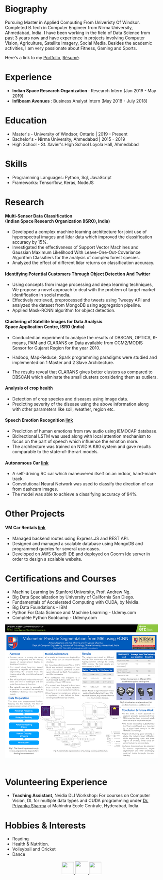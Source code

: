 # Biography
Pursuing Master in Applied Computing From Univeristy Of Windsor.
Completed B.Tech in Computer Engineer from Nirma University, Ahmedabad, India. I have been working in the field of Data Science from past 3 years now and have experience in projects involving Computer Vision, Agriculture, Satellite Imagery, Social Media. Besides the academic activities, I am very passionate about Fitness, Gaming and Sports.

Here's a link to my [Portfolio](https://alaymajmudar.github.io/portfolio/), [Résumé](https://drive.google.com/open?id=14XrGDja1RFefWa3sEBwyfboF7mwofR48).

# Experience
- **Indian Space Research Organization** : Research Intern (Jan 2019 - May 2019)
- **Infibeam Avenues** : Business Analyst Intern (May 2018 - July 2018)

# Education
- Master's - University of Windsor, Ontario \| 2019 - Present
- Bachelor's - Nirma University, Ahmedabad \| 2015 - 2019
- High School - St. Xavier's High School Loyola Hall, Ahmedabad

# Skills
- Programming Languages: Python, Sql, JavaScript
- Frameworks: Tensorflow, Keras, NodeJS

# Research

####  Multi-Sensor Data Classification <br> (Indian Space Research Organization (ISRO), India)  
- Developed a complex machine learning architecture for joint use of hyperspectral images and
lidar data which improved the classification accuracy  by 15\%.
- Investigated the effectiveness of Support Vector Machines and Gaussian Maximum Likelihood With Leave-One-Out-Covariance Algorithm Classifiers for the analysis of complex forest
species.
- Analyzed the effect of different lidar returns on classification accuracy.

#### Identifying Potential Customers Through Object Detection And Twitter
- Using concepts from image processing and deep learning techniques, We propose a novel approach to deal with the  problem of target market identification in social media. 
- Effectively retrieved, preprocessed the tweets using Tweepy API and analyzed the dataset from MongoDB using aggregation pipeline.
- Applied Mask-RCNN algorithm for object detection.



#### Clustering of Satellite Images for Data Analysis <br> Space Application Centre, ISRO (India)
-  Conducted an experiment to analyse the results of  DBSCAN, OPTICS, K-means, PAM and CLARANS on Data available from OCM2/MODIS Sensor for Gujarat Region for the year 2010.

-   Hadoop, Map-Reduce, Spark programming paradigms were
studied and implemented on 1 Master and 2 Slave Architecture. 

- The results reveal that CLARANS gives better clusters as compared to DBSCAN which
eliminate the small clusters considering them as outliers. 


#### Analysis of crop health
- Detection of crop species and diseases using image data.
- Predicting severity of the disease using the above information along with other parameters like soil, weather, region etc.

#### Speech Emotion Recognition [link](https://github.com/amanbasu/speech-emotion-recognition)
- Prediction of human emotions from raw audio using IEMOCAP database.
- Bidirectional LSTM was used along with local attention mechanism to focus on the part of speech which influence the emotion more.
- The architecture was trained on NVIDIA K80 system and gave results comparable to the state-of-the-art models.

#### Autonomous Car [link](https://github.com/amanbasu/Autonomous-Car-Prototype)
- A self-driving RC car which maneuvered itself on an indoor, hand-made track.
- Convolutional Neural Network was used to classify the direction of car from dashcam images.
- The model was able to achieve a classifying accuracy of 94%.

# Other Projects

#### VM Car Rentals [link](https://github.com/amanbasu/Breaking-Bill)
- Managed backend routes using Express.JS and REST API. 
- Designed and managed a scalable database using MongoDB and programmed queries for several use-cases. 
- Developed on AWS Cloud9 IDE and deployed on Goorm Ide  server in order to design a scalable website.


# Certifications and Courses
- Machine Learning by Stanford University, Prof. Andrew Ng.
- Big Data Specialization by University of California San Diego.
- Fundamentals of Accelerated Computing with CUDA, by Nvidia.
- Big Data Foundations - IBM
- Python For Data Science and Machine Learning - Udemy.com
- Complete Python Bootcamp - Udemy.com



<img src="img/Deep Learning Research_20_P9190_Aman_Agarwal_1920x1607.png" alt="poster" class="inline" width="548px" height="460px"/><br>

# Volunteering Experience
- **Teaching Assistant**, Nvidia DLI Workshop: For courses on Computer Vision, DL for multiple data types and CUDA programming under [Dr. Priyanka Sharma](https://www.linkedin.com/in/drpriyankasharma/) at Mahindra École Centrale, Hyderabad, India.

# Hobbies & Interests
- Reading
- Health & Nutrition.
- Volleyball and Cricket
- Dance

<p align="center">
  <a href="https://twitter.com/aman_ag11">
    <img src="https://image.freepik.com/free-icon/twitter-logo_318-40209.jpg" width="40px" height="40px">
  </a>
  <a href="https://www.linkedin.com/in/aman-agarwal-7574014476/">
    <img src="https://cdn3.iconfinder.com/data/icons/free-social-icons/67/linkedin_circle_black-512.png" width="43px" height="43px">
  </a>
  <a href="https://github.com/amanbasu">
    <img src="https://ultimatepail.com/wp-content/uploads/2015/06/GitHub-Logo.png" width="40px" height="40px">
  </a>
</p>
